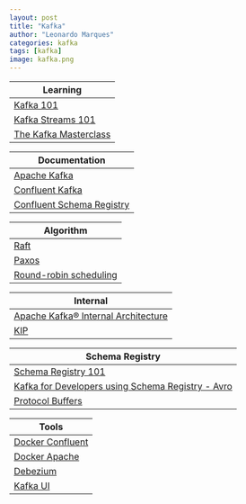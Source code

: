 ```yaml
---
layout: post
title: "Kafka"
author: "Leonardo Marques"
categories: kafka
tags: [kafka]
image: kafka.png
---
```


|                                                     Learning                                                     |
|------------------------------------------------------------------------------------------------------------------|
| [Kafka 101](https://developer.confluent.io/courses/apache-kafka/events/)                                         |
| [Kafka Streams 101](https://developer.confluent.io/courses/kafka-streams/get-started/)                           |
| [The Kafka Masterclass](https://www.codefro.com/2024/08/28/the-kafka-masterclass-a-complete-guide-to-advanced-kafka-configurations/)                                          |


|                                                 Documentation                                                    |
|------------------------------------------------------------------------------------------------------------------|
| [Apache Kafka](https://kafka.apache.org/documentation.html#gettingStarted)                                       |
| [Confluent Kafka](https://docs.confluent.io/kafka/overview.html?session_ref=direct&_gl=1*q4vtwe*_gcl_aw*R0NMLjE3MjA2MDg5MzEuQ2p3S0NBanc0cmkwQmhBdkVpd0E4b282RjREOFpTT0RSQzA4bXJROFk3VnBwQlA4WS0yRVBMTENvSVRHbDkzUzc3M2lxWTRIOElxRGpob0NZVE1RQXZEX0J3RQ..*_gcl_au*ODg5OTQ5NzUxLjE3MTk5NjQyMzU.*_ga*MTQ0ODE5MTQ0My4xNzE5OTY0MjM1*_ga_D2D3EGKSGD*MTcyMDYwODEwMi4xNS4xLjE3MjA2MTExOTEuNTUuMC4w&_ga=2.53406696.1344142567.1720608103-1448191443.1719964235) |
| [ Confluent Schema Registry](https://docs.confluent.io/platform/current/schema-registry/index.html)              |


|                                                  Algorithm                                                       |
|------------------------------------------------------------------------------------------------------------------|
| [Raft](https://raft.github.io/)                                                                                  |
| [Paxos](https://martinfowler.com/articles/patterns-of-distributed-systems/paxos.html)                            |
| [Round-robin scheduling](https://en.wikipedia.org/wiki/Round-robin_scheduling)                                   |


|                                                   Internal                                                       |
|------------------------------------------------------------------------------------------------------------------|
| [Apache Kafka® Internal Architecture](https://developer.confluent.io/courses/architecture/get-started/)          |
| [KIP](https://cwiki.apache.org/confluence/collector/pages.action?key=KAFKA)                                      |


|                                                Schema Registry                                                   |
|------------------------------------------------------------------------------------------------------------------|
| [Schema Registry 101](https://developer.confluent.io/courses/schema-registry/key-concepts/)                      |
| [Kafka for Developers using Schema Registry - Avro](https://www.youtube.com/playlist?list=PLnXn1AViWyL467nTRDSco5EvmStI6erjx)|
| [Protocol Buffers](https://training.linuxfoundation.org/training/introduction-to-protocol-buffers-lfs145/)       |


|                                                  Tools                                                           |
|------------------------------------------------------------------------------------------------------------------|
| [Docker Confluent](https://docs.confluent.io/platform/current/installation/docker/config-reference.html)         |
| [Docker Apache](https://kafka.apache.org/quickstart)                                                             |
| [Debezium](https://debezium.io/)                                                                                 |
| [Kafka UI](https://github.com/provectus/kafka-ui)                                                                |

